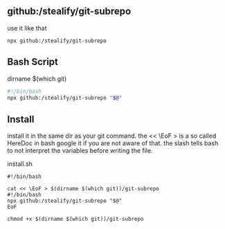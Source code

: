 ## github:/stealify/git-subrepo
use it like that
```shell
npx github:/stealify/git-subrepo
```

## Bash Script
dirname $(which git)
```bash
#!/bin/bash
npx github:/stealify/git-subrepo "$@"
```

## Install
install it in the same dir as your git command. the << \EoF > is a so called HereDoc in bash google it if you are not aware of that.
the slash tells bash to not interpret the variables before writing the file.

install.sh
```shell
#!/bin/bash

cat << \EoF > $(dirname $(which git))/git-subrepo
#!/bin/bash
npx github:/stealify/git-subrepo "$@"
EoF

chmod +x $(dirname $(which git))/git-subrepo
```
